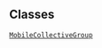 ---
---
## Classes

<a href="../object/MobileCollectiveGroup.html#MobileCollectiveGroup"
target="main"><code>MobileCollectiveGroup</code></a>  
